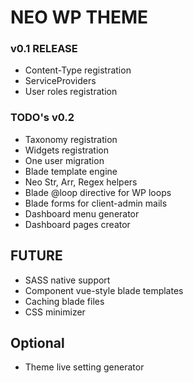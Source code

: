 # NEO WP THEME

### v0.1 RELEASE
- Content-Type registration 
- ServiceProviders 
- User roles registration

### TODO's v0.2
- Taxonomy registration
- Widgets registration
- One user migration
- Blade template engine
- Neo Str, Arr, Regex helpers
- Blade @loop directive for WP loops
- Blade forms for client-admin mails
- Dashboard menu generator
- Dashboard pages creator

## FUTURE
- SASS native support
- Component vue-style blade templates
- Caching blade files
- CSS minimizer

## Optional
- Theme live setting generator